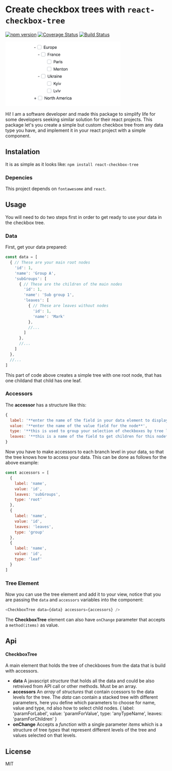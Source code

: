# Create checkbox trees with `react-checkbox-tree`

[![npm version](https://badge.fury.io/js/checkbox-tree-react.svg)](https://badge.fury.io/js/checkbox-tree-react)
[![Coverage Status](https://coveralls.io/repos/github/MarkusBansky/react-checkbox-tree/badge.svg?branch=master)](https://coveralls.io/github/MarkusBansky/react-checkbox-tree?branch=master)
[![Build Status](https://travis-ci.org/MarkusBansky/react-checkbox-tree.svg?branch=master)](https://travis-ci.org/MarkusBansky/react-checkbox-tree)

<img src="screenshot.png" height="200px" />

Hi! I am a software developer and made this package to simplify life for some developers seeking similar solution for their react projects.
This package let's you create a simple but custom checkbox tree from any data type you have, and implement it in your react project with a simple component.

## Instalation
It is as simple as it looks like:
`npm install react-checkbox-tree`

### Depencies
This project depends on `fontawesome` and `react`.

## Usage
You will need to do two steps first in order to get ready to use your data in the checkbox tree.

### Data
First, get your data prepared:

```javascript
const data = [
  { // These are your main root nodes
    'id': 1,
    'name': 'Group A',
    'subGroups': [
      { // These are the children of the main nodes
        'id': 1,
        'name': 'Sub group 1',
        'leaves': [
          { // These are leaves without nodes
            'id': 1,
            'name': 'Mark'
          },
          //...
        ]
      },
      //...
    ]
  },
  //...
]
```
This part of code above creates a simple tree with one root node, that has one childand that child has one leaf.

### Accessors
The **accessor** has a structure like this:

```javascript
{
  label: '**enter the name of the field in your data element to display in the tree node**',
  value: '**enter the name of the value field for the node**',
  type: '**this is used to group your selection of checkboxes by tree levels**',
  leaves: '**this is a name of the field to get children for this node**'
}
```

Now you have to make accessors to each branch level in your data, so that the tree knows how to access your data. This can be done as follows for the above example:

```javascript
const accessors = [
  {
    label: 'name',
    value: 'id',
    leaves: 'subGroups',
    type: 'root'
  },
  {
    label: 'name',
    value: 'id',
    leaves: 'leaves',
    type: 'group'
  },
  {
    label: 'name',
    value: 'id',
    type: 'leaf'
  }
]
```

### Tree Element
Now you can use the tree element and add it to your view, notice that you are passing the `data` and `accessors` variables into the component:

```javascript
<CheckboxTree data={data} accessors={accessors} />
```

The **CheckboxTree** element can also have `onChange` parameter that accepts a `method(items)` as  value.

## Api

#### CheckboxTree
A main element that holds the tree of checkboxes from the data that is build with accessors.

- **data**
  A javascript *structure* that holds all the data and could be also retreived from API call or other methods. Must be an array.
- **accessors**
  An *array* of *structures* that contain ccessors to the data levels for the tree. The *data* can contain a stacked tree with different parameters, here you define  which parameters to choose for name, value and type, nd also how to select child nodes.
  {
    label: 'paramForLabel',
    value: 'paramForValue',
    type: 'anyTypeName',
    leaves: 'paramForChildren'
  }
- **onChange**
  Accepts a *function* with a single parameter *items* which is a structure of tree *types* that represent different levels of the tree and values selected on that levels.


## License

MIT
